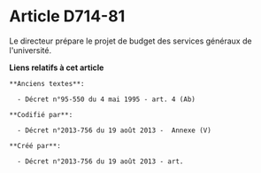 # Article D714-81

Le directeur prépare le projet de budget des services généraux de l'université.

**Liens relatifs à cet article**

	**Anciens textes**:

	  - Décret n°95-550 du 4 mai 1995 - art. 4 (Ab)

	**Codifié par**:

	  - Décret n°2013-756 du 19 août 2013 -  Annexe (V)

	**Créé par**:

	  - Décret n°2013-756 du 19 août 2013 - art.
